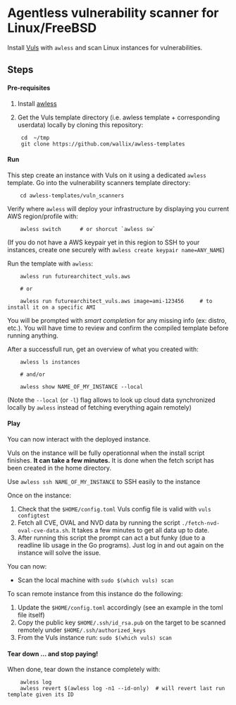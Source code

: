 # Agentless vulnerability scanner for Linux/FreeBSD

Install [Vuls](https://vuls.io/) with `awless` and scan Linux instances for vulnerabilities.

## Steps

#### Pre-requisites

1. Install [awless](https://github.com/wallix/awless#why-awless)

2. Get the Vuls template directory (i.e. awless template + corresponding userdata) locally by cloning this repository:

        cd  ~/tmp
        git clone https://github.com/wallix/awless-templates

#### Run

This step create an instance with Vuls on it using a dedicated `awless` template. Go into the vulnerability scanners template directory:

        cd awless-templates/vuln_scanners

Verify where `awless` will deploy your infrastructure by displaying you current AWS region/profile with:

        awless switch      # or shorcut `awless sw`

(If you do not have a AWS keypair yet in this region to SSH to your instances, create one securely with `awless create keypair name=ANY_NAME`)

Run the template with `awless`:

        awless run futurearchitect_vuls.aws

        # or 

        awless run futurearchitect_vuls.aws image=ami-123456     # to install it on a specific AMI

You will be prompted with _smart completion_ for any missing info (ex: distro, etc.). You will have time to review and confirm the compiled template before running anything.

After a successfull run, get an overview of what you created with:

        awless ls instances

        # and/or

        awless show NAME_OF_MY_INSTANCE --local

(Note the `--local` (or `-l`) flag allows to look up cloud data synchronized locally by `awless` instead of fetching everything again remotely)

#### Play

You can now interact with the deployed instance.

Vuls on the instance will be fully operationnal when the install script finishes. **It can take a few minutes.** It is done when the fetch script has been created in the home directory.

Use `awless ssh NAME_OF_MY_INSTANCE` to SSH easily to the instance

Once on the instance:

1. Check that the `$HOME/config.toml` Vuls config file is valid with `vuls configtest`
2. Fetch all CVE, OVAL and NVD data by running the script `./fetch-nvd-oval-cve-data.sh`. It takes a few minutes to get all data up to date.
3. After running this script the prompt can act a but funky (due to a readline lib usage in the Go programs). Just log in and out again on the instance will solve the issue.

You can now:

* Scan the local machine with `sudo $(which vuls) scan`

To scan remote instance from this instance do the following:

1. Update the `$HOME/config.toml` accordingly (see an example in the toml file itself)
2. Copy the public key `$HOME/.ssh/id_rsa.pub` on the target to be scanned remotely under `$HOME/.ssh/authorized_keys`
3. From the Vuls instance run: `sudo $(which vuls) scan`

#### Tear down ... and stop paying!

When done, tear down the instance completely with:

        awless log                
        awless revert $(awless log -n1 --id-only)  # will revert last run template given its ID